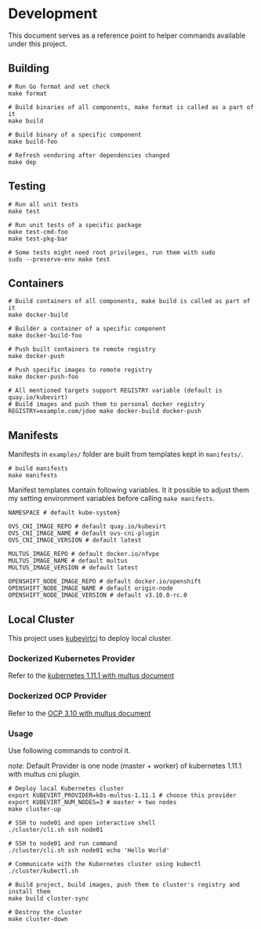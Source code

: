 # Development

This document serves as a reference point to helper commands available under
this project.

## Building

```shell
# Run Go format and vet check
make format

# Build binaries of all components, make format is called as a part of it
make build

# Build binary of a specific component
make build-foo

# Refresh vendoring after dependencies changed
make dep
```

## Testing

```shell
# Run all unit tests
make test

# Run unit tests of a specific package
make test-cmd-foo
make test-pkg-bar

# Some tests might need root privileges, run them with sudo
sudo --preserve-env make test
```

## Containers

```shell
# Build containers of all components, make build is called as part of it
make docker-build

# Builder a container of a specific component
make docker-build-foo

# Push built containers to remote registry
make docker-push

# Push specific images to remote registry
make docker-push-foo

# All mentioned targets support REGISTRY variable (default is quay.io/kubevirt)
# Build images and push them to personal docker registry
REGISTRY=example.com/jdoe make docker-build docker-push
```

## Manifests

Manifests in `examples/` folder are built from templates kept in `manifests/`.

```shell
# build manifests
make manifests
```

Manifest templates contain following variables. It it possible to adjust them
my setting environment variables before calling `make manifests`.

```
NAMESPACE # default kube-system}

OVS_CNI_IMAGE_REPO # default quay.io/kubevirt
OVS_CNI_IMAGE_NAME # default ovs-cni-plugin
OVS_CNI_IMAGE_VERSION # default latest

MULTUS_IMAGE_REPO # default docker.io/nfvpe
MULTUS_IMAGE_NAME # default multus
MULTUS_IMAGE_VERSION # default latest

OPENSHIFT_NODE_IMAGE_REPO # default docker.io/openshift
OPENSHIFT_NODE_IMAGE_NAME # default origin-node
OPENSHIFT_NODE_IMAGE_VERSION # default v3.10.0-rc.0
```

## Local Cluster

This project uses [kubevirtci](https://github.com/kubevirt/kubevirtci) to
deploy local cluster.

### Dockerized Kubernetes Provider

Refer to the [kubernetes 1.11.1 with multus document](../cluster/k8s-multus-1.11.1/README.md)

### Dockerized OCP Provider

Refer to the [OCP 3.10 with multus document](../cluster/os-3.10.0-multus/README.md)


### Usage

Use following commands to control it.

*note:* Default Provider is one node (master + worker) of kubernetes 1.11.1
with multus cni plugin.

```shell
# Deploy local Kubernetes cluster
export KUBEVIRT_PROVIDER=k8s-multus-1.11.1 # choose this provider
export KUBEVIRT_NUM_NODES=3 # master + two nodes
make cluster-up

# SSH to node01 and open interactive shell
./cluster/cli.sh ssh node01

# SSH to node01 and run command
./cluster/cli.sh ssh node01 echo 'Hello World'

# Communicate with the Kubernetes cluster using kubectl
./cluster/kubectl.sh

# Build project, build images, push them to cluster's registry and install them
make build cluster-sync

# Destroy the cluster
make cluster-down
```
